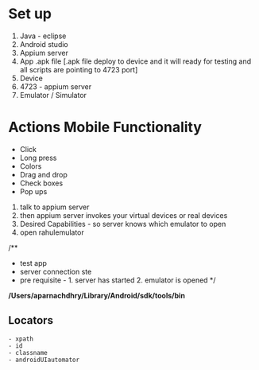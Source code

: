 
# Set up 
1. Java - eclipse
2. Android studio
3. Appium server
4. App  .apk file 
[.apk file deploy to device and it will ready for testing and all scripts are pointing to 4723 port]
5. Device
6. 4723 - appium server
7. Emulator / Simulator

# Actions Mobile Functionality

* Click
* Long press
* Colors
* Drag and drop
* Check boxes
* Pop ups


1. talk to appium server
2. then appium server invokes your  virtual devices or real devices
3. Desired Capabilities - so server knows which emulator to open 
4. open rahulemulator

/**
* test app
* server connection ste
* pre requisite - 1. server has started 2. emulator is opened
*/

**/Users/aparnachdhry/Library/Android/sdk/tools/bin**

## Locators

```
- xpath
- id
- classname
- androidUIautomator

```
